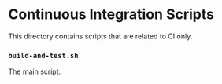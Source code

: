# Continuous Integration Scripts

This directory contains scripts that are related to CI only.

### `build-and-test.sh`

The main script.
